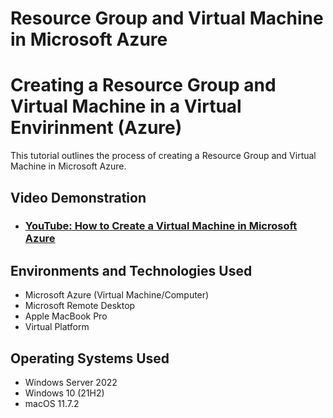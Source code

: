 # Resource Group and Virtual Machine in Microsoft Azure <p align="center">

</p>

<h1>Creating a Resource Group and Virtual Machine in a Virtual Envirinment (Azure)</h1>
This tutorial outlines the process of creating a Resource Group and Virtual Machine in Microsoft Azure.<br />


<h2>Video Demonstration</h2>

- ### [YouTube: How to Create a Virtual Machine in Microsoft Azure](https://www.youtube.com)

<h2>Environments and Technologies Used</h2>

- Microsoft Azure (Virtual Machine/Computer)
- Microsoft Remote Desktop
- Apple MacBook Pro
- Virtual Platform


<h2>Operating Systems Used </h2>

- Windows Server 2022
- Windows 10 (21H2)
- macOS 11.7.2
